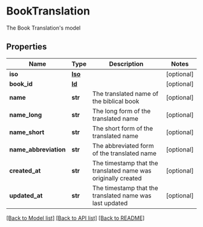 # BookTranslation

The Book Translation's model
## Properties
Name | Type | Description | Notes
------------ | ------------- | ------------- | -------------
**iso** | [**Iso**](Iso.md) |  | [optional] 
**book_id** | [**Id**](Id.md) |  | [optional] 
**name** | **str** | The translated name of the biblical book | [optional] 
**name_long** | **str** | The long form of the translated name | [optional] 
**name_short** | **str** | The short form of the translated name | [optional] 
**name_abbreviation** | **str** | The abbreviated form of the translated name | [optional] 
**created_at** | **str** | The timestamp that the translated name was originally created | [optional] 
**updated_at** | **str** | The timestamp that the translated name was last updated | [optional] 

[[Back to Model list]](../README.md#documentation-for-models) [[Back to API list]](../README.md#documentation-for-api-endpoints) [[Back to README]](../README.md)


